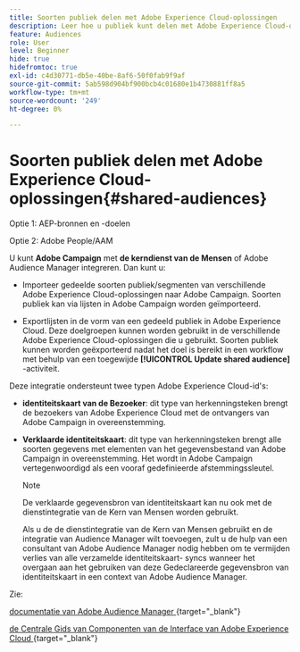 ```yaml
---
title: Soorten publiek delen met Adobe Experience Cloud-oplossingen
description: Leer hoe u publiek kunt delen met Adobe Experience Cloud-oplossingen
feature: Audiences
role: User
level: Beginner
hide: true
hidefromtoc: true
exl-id: c4d30771-db5e-40be-8af6-50f0fab9f9af
source-git-commit: 5ab598d904bf900bcb4c01680e1b4730881ff8a5
workflow-type: tm+mt
source-wordcount: '249'
ht-degree: 0%

---
```


# Soorten publiek delen met Adobe Experience Cloud-oplossingen{#shared-audiences}


Optie 1: AEP-bronnen en -doelen

Optie 2: Adobe People/AAM

U kunt **Adobe Campaign** met **de kerndienst van de Mensen** of Adobe Audience Manager integreren. Dan kunt u:

* Importeer gedeelde soorten publiek/segmenten van verschillende Adobe Experience Cloud-oplossingen naar Adobe Campaign. Soorten publiek kan via lijsten in Adobe Campaign worden geïmporteerd.

* Exportlijsten in de vorm van een gedeeld publiek in Adobe Experience Cloud. Deze doelgroepen kunnen worden gebruikt in de verschillende Adobe Experience Cloud-oplossingen die u gebruikt. Soorten publiek kunnen worden geëxporteerd nadat het doel is bereikt in een workflow met behulp van een toegewijde **[!UICONTROL Update shared audience]** -activiteit.

Deze integratie ondersteunt twee typen Adobe Experience Cloud-id&#39;s:

* **identiteitskaart van de Bezoeker**: dit type van herkenningsteken brengt de bezoekers van Adobe Experience Cloud met de ontvangers van Adobe Campaign in overeenstemming.
* **Verklaarde identiteitskaart**: dit type van herkenningsteken brengt alle soorten gegevens met elementen van het gegevensbestand van Adobe Campaign in overeenstemming. Het wordt in Adobe Campaign vertegenwoordigd als een vooraf gedefinieerde afstemmingssleutel.

  >[!NOTE]
  >
  > De verklaarde gegevensbron van identiteitskaart kan nu ook met de dienstintegratie van de Kern van Mensen worden gebruikt.
  >
  >Als u de de dienstintegratie van de Kern van Mensen gebruikt en de integratie van Audience Manager wilt toevoegen, zult u de hulp van een consultant van Adobe Audience Manager nodig hebben om te vermijden verlies van alle verzamelde identiteitskaart- syncs wanneer het overgaan aan het gebruiken van deze Gedeclareerde gegevensbron van identiteitskaart in een context van Adobe Audience Manager.

Zie:

[ documentatie van Adobe Audience Manager ](https://experienceleague.adobe.com/docs/experience-cloud-kcs/kbarticles/KA-16471.html?lang=nl-NL){target="_blank"}

[ de Centrale Gids van Componenten van de Interface van Adobe Experience Cloud ](https://experienceleague.adobe.com/docs/core-services/interface/services/audiences/audience-library.html?lang=nl-NL){target="_blank"}
